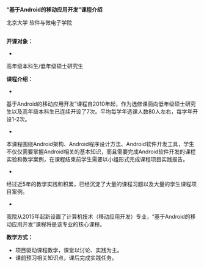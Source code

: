 
**“基于Android的移动应用开发”课程介绍**

北京大学 软件与微电子学院
## 

**开课对象：**

* 
高年级本科生/低年级硕士研究生

**课程介绍：**
    
* 
基于Android的移动应用开发”课程自2010年起，作为选修课面向低年级硕士研究生以及高年级本科生已连续开设了7次。平均每学年选课人数80人左右，每学年开设1-2次。

* 
本课程围绕Android架构、Android程序设计方法、Android软件开发工具，学生不仅仅需要掌握Android相关的基本知识，而且需要完成Android软件开发的课程实验和教学案例，在课程结束前学生需要以小组形式完成课程项目实践报告。


* 
经过近5年的教学实践和积累，已经沉淀了大量的课程习题以及大量的学生课程项目案例。


* 
我院从2015年起新设置了计算机技术（移动应用开发）专业，“基于Android的移动应用开发”课程将是该专业的核心课程。

**教学方式：**
    
* 项目驱动课程教学，课堂以讨论、实践为主。
* 课前预习相关知识点，课后完成实践任务。

